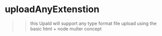 # uploadAnyExtenstion
 >> this Upald will support any type format file upload using the basic html + node multer concept 
 
